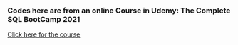 ### Codes here are from an online Course in Udemy: The Complete SQL BootCamp 2021
[Click here for the course](https://www.udemy.com/course/the-complete-sql-bootcamp)
